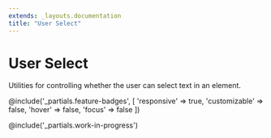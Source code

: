 ```yaml
---
extends: _layouts.documentation
title: "User Select"
---
```


# User Select

<div class="text-xl text-slate-light mb-4">
    Utilities for controlling whether the user can select text in an element.
</div>

@include('_partials.feature-badges', [
    'responsive' => true,
    'customizable' => false,
    'hover' => false,
    'focus' => false
])

@include('_partials.work-in-progress')
